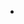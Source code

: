 
- 

<!---
MuhammadZaeem500/MuhammadZaeem500 is a ✨ special ✨ repository because its `README.md` (this file) appears on your GitHub profile.
You can click the Preview link to take a look at your changes.
--->
